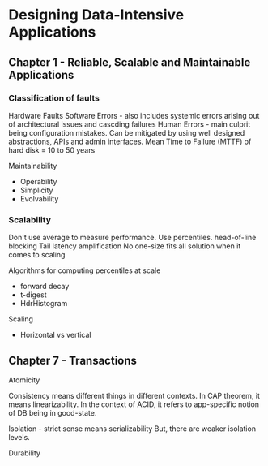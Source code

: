 # Designing Data-Intensive Applications

## Chapter 1 - Reliable, Scalable and Maintainable Applications

### Classification of faults

Hardware Faults
Software Errors - also includes systemic errors arising out of architectural issues and cascding failures
Human Errors - main culprit being configuration mistakes. Can be mitigated by using well designed abstractions, APIs and admin interfaces.
Mean Time to Failure (MTTF) of hard disk = 10 to 50 years

Maintainability

- Operability
- Simplicity
- Evolvability

### Scalability

Don't use average to measure performance. Use percentiles.
head-of-line blocking
Tail latency amplification
No one-size fits all solution when it comes to scaling

Algorithms for computing percentiles at scale

- forward decay
- t-digest
- HdrHistogram

Scaling

- Horizontal vs vertical

## Chapter 7 - Transactions

Atomicity

Consistency means different things in different contexts.
In CAP theorem, it means linearizability.
In the context of ACID, it refers to app-specific notion of DB being in good-state.

Isolation - strict sense means serializability
But, there are weaker isolation levels.

Durability